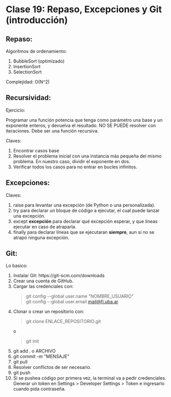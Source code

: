 # Clase 19: Repaso, Excepciones y Git (introducción)

## Repaso:

Algoritmos de ordenamiento:

1. BubbleSort (optimizado)
2. InsertionSort
3. SelectionSort

Complejidad: O(N^2)

## Recursividad:

Ejercicio:<br>

Programar una función potencia que tenga como parámetro una base y un exponente enteros, y devuelva el resultado.
NO SE PUEDE resolver con iteraciones. Debe ser una función recursiva.

Claves:

1. Encontrar casos base
2. Resolver el problema inicial con una instancia más pequeña del mismo problema. En nuestro caso, dividir el exponente
   en dos.
3. Verificar todos los casos para no entrar en bucles infinitos.

## Excepciones:

Claves:

1. raise para levantar una excepción (de Python o una personalizada).
2. try para declarar un bloque de código a ejecutar, el cual puede lanzar una excepción.
3. except **excepción** para declarar qué excepción esperar, y que líneas ejecutar en caso de atraparla.
4. finally para declarar líneas que se ejecutaran **siempre**, aun si no se atrapó ninguna excepción.

## Git:

Lo basico:
<ol>
<li>Instalar Git: https://git-scm.com/downloads</li>
<li>Crear una cuenta de GitHub.</li>
<li>Cargar las credenciales con:<br>

> git config --global user.name "NOMBRE_USUARIO"<br>
> git config --global user.email mail@fi.uba.ar
</li>
<li>Clonar o crear un repositorio con:

> git clone ENLACE_REPOSITORIO.git

o
> git init
</li>
<li>git add . o ARCHIVO</li>
<li>git commit -m "MENSAJE"</li>
<li>git pull</li>
<li>Resolver conflictos de ser necesario.</li>
<li>git push</li>
<li>Si se pushea código por primera vez, la terminal va a pedir credenciales. Generar un token en Settings > 
Developer Settings > Token e ingresarlo cuando pida contraseña.</li>
</ol>